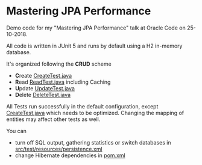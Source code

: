 # Mastering JPA Performance

Demo code for my "Mastering JPA Performance" talk at Oracle Code on 25-10-2018.

All code is written in JUnit 5 and runs by default using a H2 in-memory database.

It's organized following the **CRUD** scheme
- **C**reate [CreateTest.java](src/test/java/de/tvdtb/talk/mastering/jpa/performance/test/CreateTest.java "CreateTest.java")
- **R**ead [ReadTest.java](src/test/java/de/tvdtb/talk/mastering/jpa/performance/test/ReadTest.java "ReadTest.java") including Caching
- **U**pdate [UpdateTest.java](src/test/java/de/tvdtb/talk/mastering/jpa/performance/test/UpdateTest.java "UpdateTest.java")
- **D**elete [DeleteTest.java](src/test/java/de/tvdtb/talk/mastering/jpa/performance/test/DeleteTest.java "DeleteTest.java")

All Tests run successfully in the default configuration, except [CreateTest.java](src/test/java/de/tvdtb/talk/mastering/jpa/performance/test/CreateTest.java "CreateTest.java") which needs to be optimized. Changing the mapping of entities may affect other tests as well.

You can
- turn off SQL output, gathering statistics or switch databases in [src/test/resources/persistence.xml](src/test/resources/persistence.xml "persistence.xml" )
- change Hibernate dependencies in [pom.xml](./pom.xml "pom.xml" )
